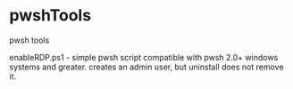 # pwshTools
pwsh tools

enableRDP.ps1 - simple pwsh script compatible with pwsh 2.0+ windows systems and greater.  creates an admin user, but uninstall does not remove it.